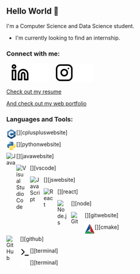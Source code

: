 ## Hello World 👋

I'm a Computer Science and Data Science student. 

- I'm currently looking to find an internship.

### Connect with me:

&nbsp;&nbsp;
[![website](./img/linkedin-light.svg)](https://linkedin.com/in/logcho04)
[![website](./img/linkedin-dark.svg)](https://linkedin.com/in/logcho04)
&nbsp;&nbsp;
[![website](./img/instagram-light.svg)](https://www.instagram.com/lognchoi/)
[![website](./img/instagram-dark.svg)](https://www.instagram.com/lognchoi/)

  
<!-- <img src="./www/public/monkey.webp" alt="monkey" width="200" /> -->

[Check out my resume](./logan_s_choi_resume.pdf)

[And check out my web portfolio](https://logcho.vercel.app/)

### Languages and Tools:

[<img align="left" alt="C++" width="26px" src="https://raw.githubusercontent.com/github/explore/180320cffc25f4ed1bbdfd33d4db3a66eeeeb358/topics/cpp/cpp.png" />][cpluspluswebsite]

[<img align="left" alt="Python" width="26px" src="https://raw.githubusercontent.com/github/explore/80688e429a7d4ef2fca1e82350fe8e3517d3494d/topics/python/python.png" />][pythonwebsite]

[<img align="left" alt="Java" width="26px" src="https://cdn-icons-png.flaticon.com/512/226/226777.png" />][javawebsite]

[<img align="left" alt="Visual Studio Code" width="26px" src="https://cdn.jsdelivr.net/gh/devicons/devicon/icons/vscode/vscode-original.svg" style="padding-right:10px;" />][vscode]

[<img align="left" alt="JavaScript" width="26px" src="https://cdn.jsdelivr.net/gh/devicons/devicon/icons/javascript/javascript-original.svg" style="padding-right:10px;" />][jswebsite]

[<img align="left" alt="React" width="26px" src="https://cdn.jsdelivr.net/gh/devicons/devicon/icons/react/react-original.svg" style="padding-right:10px;" />][react]

[<img align="left" alt="Node.js" width="26px" src="https://cdn.jsdelivr.net/gh/devicons/devicon/icons/nodejs/nodejs-original.svg" style="padding-right:10px;" />][node]

[<img align="left" alt="Git" width="26px" src="https://cdn.jsdelivr.net/gh/devicons/devicon/icons/git/git-original.svg" style="padding-right:10px;" />][gitwebsite]

[<img align="left" alt="cmake" width="26px" src="./img/cmake.svg" />][cmake]

[<img align="left" alt="GitHub" width="26px" src="https://user-images.githubusercontent.com/3369400/139448065-39a229ba-4b06-434b-bc67-616e2ed80c8f.png" style="padding-right:10px;" />][github]

[<img align="left" alt="Terminal" width="26px" src="./img/terminal-light.svg" />][terminal]

[<img align="left" alt="Terminal" width="26px" src="./img/terminal-dark.svg" />][terminal]



<!--
**logcho/logcho** is a ✨ _special_ ✨ repository because its `README.md` (this file) appears on your GitHub profile.

Here are some ideas to get you started:

- 🔭 I’m currently working on ...
- 🌱 I’m currently learning ...
- 👯 I’m looking to collaborate on ...
- 🤔 I’m looking for help with ...
- 💬 Ask me about ...
- 📫 How to reach me: ...
- 😄 Pronouns: ...
- ⚡ Fun fact: ...
-->
